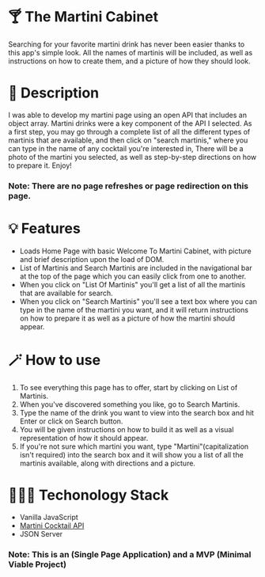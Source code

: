 # 🍸  The Martini Cabinet
Searching for your favorite martini drink has never been easier thanks to this app's simple look.
All the names of martinis will be included, as well as instructions on how to create them, and a picture of how they should look.



# 🚀  Description
I was able to develop my martini page using an open API that includes an object array.
 Martini drinks were a key component of the API I selected. As a first step, 
 you may go through a complete list of all the different types of martinis that are available, and then click on "search martinis,"
where you can type in the name of any cocktail you're interested in, There will be a photo of the martini you selected, 
as well as step-by-step directions on how to prepare it.
Enjoy! 

### Note: There are no page refreshes or page redirection on this page.

# 💡 Features

* Loads Home Page with basic Welcome To Martini Cabinet, with picture and brief description upon the load of DOM.
* List of Martinis and Search Martinis are included in the navigational bar at the top of the page which you can easily click from one to another.
* When you click on "List Of Martinis" you'll get a list of all the martinis that are available for search.
* When you click on "Search Martinis" you'll see a text box where you can type in the name of the martini you want, and it will return instructions on how to prepare it as well as a picture of how the martini should appear.

# 🪄  How to use
1. To see everything this page has to offer, start by clicking on List of Martinis.
2. When you've discovered something you like, go to Search Martinis.
3. Type the name of the drink you want to view into the search box and hit Enter or click on Search button.
4. You will be given instructions on how to build it as well as a visual representation of how it should appear.
5. If you're not sure which martini you want, type "Martini"(capitalization isn't required) into the search box and it will show you a list of all the martinis available, along with directions and a picture.

# 👩🏽‍💻 Techonology Stack
* Vanilla JavaScript
* [Martini Cocktail API](https://www.thecocktaildb.com/api/json/v1/1/search.php?s=martini)
* JSON Server
### Note: This is an (Single Page Application) and a MVP (Minimal Viable Project)